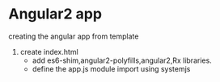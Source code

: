 # Angular2 app

creating the angular app from template
1. create index.html
	- add es6-shim,angular2-polyfills,angular2,Rx libraries.
	- define the app.js module import using systemjs
